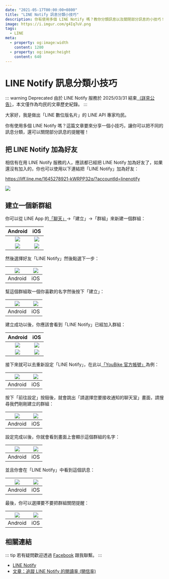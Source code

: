 ```yaml
---
date: "2021-05-17T00:00:00+0800"
title: "LINE Notify 訊息分類小技巧"
description: 你有使用多個 LINE Notify 嗎？教你分類訊息以及關閉部分訊息的小技巧！
image: https://i.imgur.com/g4Iq7uV.png
tags:
  - LINE
meta:
  - property: og:image:width
    content: 1280
  - property: og:image:height
    content: 640
---
```


# LINE Notify 訊息分類小技巧

::: warning Deprecated
由於 LINE Notify 服務於 2025/03/31 結束[（詳見公告）](https://notify-bot.line.me/closing-announce)，本文僅作為均民的文章歷史紀錄。
:::

大家好，我是做出「LINE 數位版名片」的 LINE API 專家均民。

你有使用多個 LINE Notify 嗎？這篇文章要來分享一個小技巧，讓你可以把不同的訊息分類，還可以關閉部分訊息的提醒喔！

## 把 LINE Notify 加為好友

相信有在用 LINE Notify 服務的人，應該都已經把 LINE Notify 加為好友了，如果還沒有加入的，你也可以使用以下連結把「LINE Notify」加為好友：

<https://liff.line.me/1645278921-kWRPP32q/?accountId=linenotify>

![](https://i.imgur.com/8PwZEMg.png)

## 建立一個新群組

你可以從 LINE App 的[「聊天」](https://line.me/R/nv/chat)→「建立」→「群組」來新建一個群組：

| Android | iOS |
| :-----: | :-: |
| ![](https://i.imgur.com/Le74zw1.jpg) | ![](https://i.imgur.com/WMUgms3.png) |
| ![](https://i.imgur.com/aw9PVUC.jpg) | ![](https://i.imgur.com/qhVLePU.png) |

然後選擇好友「LINE Notify」然後點選下一步：

| ![](https://i.imgur.com/0x02QPy.jpg) | ![](https://i.imgur.com/cH72Jw5.png) |
| :-----: | :-: |
| Android | iOS |

幫這個群組取一個你喜歡的名字然後按下「建立」：

| ![](https://i.imgur.com/ru8Lqq7.jpg) | ![](https://i.imgur.com/wsdgItO.png) |
| :-----: | :-: |
| Android | iOS |

建立成功以後，你應該會看到「LINE Notify」已經加入群組：

| Android | iOS |
| :-----: | :-: |
| ![](https://i.imgur.com/wH1p8ne.jpg) | ![](https://i.imgur.com/oVzzT6N.png) |
| ![](https://i.imgur.com/RoYZNeg.jpg) | ![](https://i.imgur.com/rjR2jkr.png) |

接下來就可以去重新設定「LINE Notify」，在此以[「YouBike 官方帳號」](https://liff.line.me/1654198613-pV2QdV5Q/line-notify)為例：

| ![](https://i.imgur.com/X1HUWKN.jpg) | ![](https://i.imgur.com/4mhX9P1.png) |
| :-----: | :-: |
| Android | iOS |

按下「前往設定」按鈕後，就會跳出「請選擇您要接收通知的聊天室」畫面，請搜尋我們剛剛建立的群組：

| ![](https://i.imgur.com/onXAaEl.jpg) | ![](https://i.imgur.com/L8osgio.png) |
| :-----: | :-: |
| Android | iOS |

設定完成以後，你就會看到畫面上會顯示這個群組的名字：

| ![](https://i.imgur.com/chEBRUp.jpg) | ![](https://i.imgur.com/kDJF8TU.png) |
| :-----: | :-: |
| Android | iOS |

並且你會在「LINE Notify」中看到這個訊息：

| ![](https://i.imgur.com/Rb5waxb.jpg) | ![](https://i.imgur.com/MU2VSMV.png) |
| :-----: | :-: |
| Android | iOS |

最後，你可以選擇要不要把群組關閉提醒：

| ![](https://i.imgur.com/B2qgSU6.jpg) | ![](https://i.imgur.com/qqAltfD.png) |
| :-----: | :-: |
| Android | iOS |

## 相關連結

::: tip
若有疑問歡迎透過 [Facebook](https://www.facebook.com/taichunmin) 跟我聯繫。
:::

* [LINE Notify](https://notify-bot.line.me/)
* [文章：追蹤 LINE Notify 的閱讀率 (開信率)](https://taichunmin.idv.tw/blog/2020-06-29-linebot-google-analytics.html)

